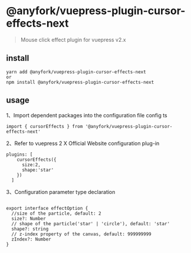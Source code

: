 # @anyfork/vuepress-plugin-cursor-effects-next

> Mouse click effect plugin for vuepress v2.x

## install

```
yarn add @anyfork/vuepress-plugin-cursor-effects-next
or
npm install @anyfork/vuepress-plugin-cursor-effects-next
```

## usage

1、Import dependent packages into the configuration file config ts

```
import { cursorEffects } from '@anyfork/vuepress-plugin-cursor-effects-next'
```

2、Refer to vuepress 2 X Official Website configuration plug-in

```
plugins: [
    cursorEffects({
      size:2,
      shape:'star'
    })
  ]

```

3、Configuration parameter type declaration

```

export interface effectOption {
  //size of the particle, default: 2
  size?: Number
  // shape of the particle('star' | 'circle'), default: 'star'
  shape?: string
  // z-index property of the canvas, default: 999999999
  zIndex?: Number
}

```

